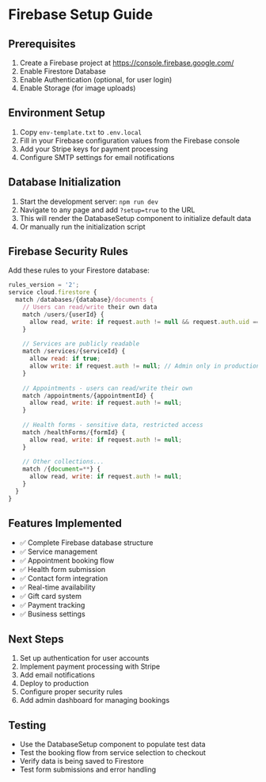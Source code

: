 # Firebase Setup Guide

## Prerequisites
1. Create a Firebase project at https://console.firebase.google.com/
2. Enable Firestore Database
3. Enable Authentication (optional, for user login)
4. Enable Storage (for image uploads)

## Environment Setup
1. Copy `env-template.txt` to `.env.local`
2. Fill in your Firebase configuration values from the Firebase console
3. Add your Stripe keys for payment processing
4. Configure SMTP settings for email notifications

## Database Initialization
1. Start the development server: `npm run dev`
2. Navigate to any page and add `?setup=true` to the URL
3. This will render the DatabaseSetup component to initialize default data
4. Or manually run the initialization script

## Firebase Security Rules
Add these rules to your Firestore database:

```javascript
rules_version = '2';
service cloud.firestore {
  match /databases/{database}/documents {
    // Users can read/write their own data
    match /users/{userId} {
      allow read, write: if request.auth != null && request.auth.uid == userId;
    }
    
    // Services are publicly readable
    match /services/{serviceId} {
      allow read: if true;
      allow write: if request.auth != null; // Admin only in production
    }
    
    // Appointments - users can read/write their own
    match /appointments/{appointmentId} {
      allow read, write: if request.auth != null;
    }
    
    // Health forms - sensitive data, restricted access
    match /healthForms/{formId} {
      allow read, write: if request.auth != null;
    }
    
    // Other collections...
    match /{document=**} {
      allow read, write: if request.auth != null;
    }
  }
}
```

## Features Implemented
- ✅ Complete Firebase database structure
- ✅ Service management
- ✅ Appointment booking flow
- ✅ Health form submission
- ✅ Contact form integration
- ✅ Real-time availability
- ✅ Gift card system
- ✅ Payment tracking
- ✅ Business settings

## Next Steps
1. Set up authentication for user accounts
2. Implement payment processing with Stripe
3. Add email notifications
4. Deploy to production
5. Configure proper security rules
6. Add admin dashboard for managing bookings

## Testing
- Use the DatabaseSetup component to populate test data
- Test the booking flow from service selection to checkout
- Verify data is being saved to Firestore
- Test form submissions and error handling
